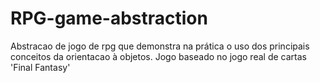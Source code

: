 # RPG-game-abstraction
Abstracao de jogo de rpg que demonstra na prática o uso dos principais conceitos da orientacao à objetos.
Jogo baseado no jogo real de cartas 'Final Fantasy'
